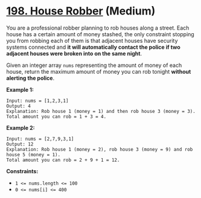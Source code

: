 # [198. House Robber][link] (Medium)

[link]: https://leetcode.com/problems/house-robber/

You are a professional robber planning to rob houses along a street. Each house has a certain amount
of money stashed, the only constraint stopping you from robbing each of them is that adjacent houses
have security systems connected and **it will automatically contact the police if two adjacent
houses were broken into on the same night**.

Given an integer array `nums` representing the amount of money of each house, return the maximum
amount of money you can rob tonight **without alerting the police**.

**Example 1:**

```
Input: nums = [1,2,3,1]
Output: 4
Explanation: Rob house 1 (money = 1) and then rob house 3 (money = 3).
Total amount you can rob = 1 + 3 = 4.
```

**Example 2:**

```
Input: nums = [2,7,9,3,1]
Output: 12
Explanation: Rob house 1 (money = 2), rob house 3 (money = 9) and rob house 5 (money = 1).
Total amount you can rob = 2 + 9 + 1 = 12.
```

**Constraints:**

- `1 <= nums.length <= 100`
- `0 <= nums[i] <= 400`
